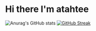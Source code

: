 # Hi there I'm atahtee

<img align="left" width="47%"> ![Anurag's GitHub stats](https://github-readme-stats.vercel.app/api?username=atahtee&show_icons=true&theme=radical)
[![GitHub Streak](http://github-readme-streak-stats.herokuapp.com?user=atahtee&date_format=M%20j%5B%2C%20Y%5D)](https://git.io/streak-stats)
